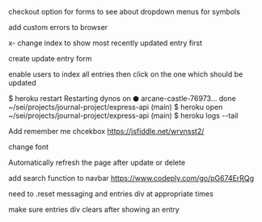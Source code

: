 checkout option for forms to see about dropdown menus for symbols

add custom errors to browser

x- change index to show most recently updated entry first

create update entry form

enable users to index all entries then click on the one which should be updated


$ heroku restart
Restarting dynos on ⬢ arcane-castle-76973... done
~/sei/projects/journal-project/express-api (main)
$ heroku open
~/sei/projects/journal-project/express-api (main)
$ heroku logs --tail


Add remember me chcekbox
https://jsfiddle.net/wrvnsst2/


change font

Automatically refresh the page after update or delete

add search function to navbar
https://www.codeply.com/go/pG674ErRQg

need to .reset messaging and entries div at appropriate times


make sure entries div clears after showing an entry
